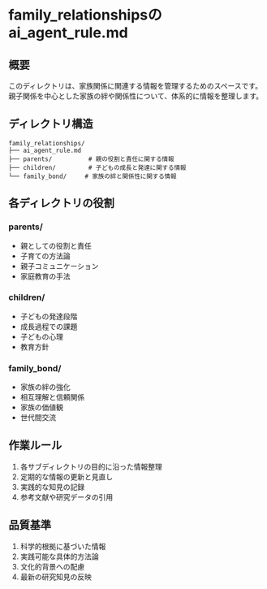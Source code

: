 # family_relationshipsのai_agent_rule.md

## 概要
このディレクトリは、家族関係に関連する情報を管理するためのスペースです。
親子関係を中心とした家族の絆や関係性について、体系的に情報を整理します。

## ディレクトリ構造
```
family_relationships/
├── ai_agent_rule.md
├── parents/          # 親の役割と責任に関する情報
├── children/         # 子どもの成長と発達に関する情報
└── family_bond/     # 家族の絆と関係性に関する情報
```

## 各ディレクトリの役割

### parents/
- 親としての役割と責任
- 子育ての方法論
- 親子コミュニケーション
- 家庭教育の手法

### children/
- 子どもの発達段階
- 成長過程での課題
- 子どもの心理
- 教育方針

### family_bond/
- 家族の絆の強化
- 相互理解と信頼関係
- 家族の価値観
- 世代間交流

## 作業ルール
1. 各サブディレクトリの目的に沿った情報整理
2. 定期的な情報の更新と見直し
3. 実践的な知見の記録
4. 参考文献や研究データの引用

## 品質基準
1. 科学的根拠に基づいた情報
2. 実践可能な具体的方法論
3. 文化的背景への配慮
4. 最新の研究知見の反映